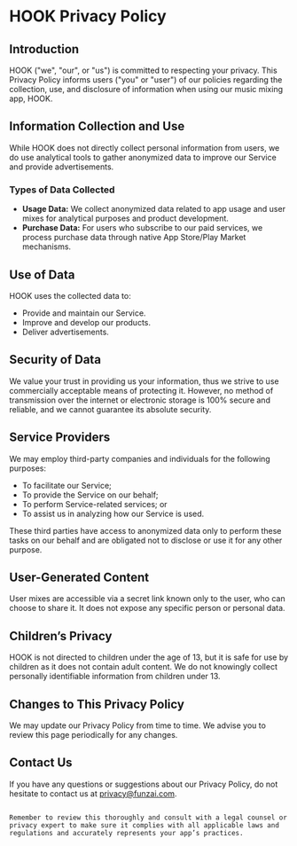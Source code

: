 # HOOK Privacy Policy

## Introduction
HOOK ("we", "our", or "us") is committed to respecting your privacy. This Privacy Policy informs users ("you" or "user") of our policies regarding the collection, use, and disclosure of information when using our music mixing app, HOOK.

## Information Collection and Use
While HOOK does not directly collect personal information from users, we do use analytical tools to gather anonymized data to improve our Service and provide advertisements. 

### Types of Data Collected
- **Usage Data:** We collect anonymized data related to app usage and user mixes for analytical purposes and product development.
- **Purchase Data:** For users who subscribe to our paid services, we process purchase data through native App Store/Play Market mechanisms.

## Use of Data
HOOK uses the collected data to:
- Provide and maintain our Service.
- Improve and develop our products.
- Deliver advertisements.

## Security of Data
We value your trust in providing us your information, thus we strive to use commercially acceptable means of protecting it. However, no method of transmission over the internet or electronic storage is 100% secure and reliable, and we cannot guarantee its absolute security.

## Service Providers
We may employ third-party companies and individuals for the following purposes:
- To facilitate our Service;
- To provide the Service on our behalf;
- To perform Service-related services; or
- To assist us in analyzing how our Service is used.
  
These third parties have access to anonymized data only to perform these tasks on our behalf and are obligated not to disclose or use it for any other purpose.

## User-Generated Content
User mixes are accessible via a secret link known only to the user, who can choose to share it. It does not expose any specific person or personal data.

## Children’s Privacy
HOOK is not directed to children under the age of 13, but it is safe for use by children as it does not contain adult content. We do not knowingly collect personally identifiable information from children under 13.

## Changes to This Privacy Policy
We may update our Privacy Policy from time to time. We advise you to review this page periodically for any changes.

## Contact Us
If you have any questions or suggestions about our Privacy Policy, do not hesitate to contact us at privacy@funzai.com.
```

Remember to review this thoroughly and consult with a legal counsel or privacy expert to make sure it complies with all applicable laws and regulations and accurately represents your app’s practices.
